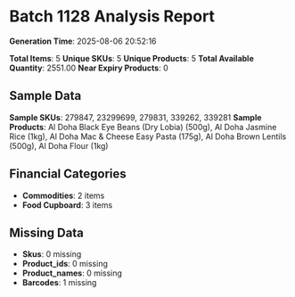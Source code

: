 # Batch 1128 Analysis Report

**Generation Time**: 2025-08-06 20:52:16

**Total Items**: 5
**Unique SKUs**: 5
**Unique Products**: 5
**Total Available Quantity**: 2551.00
**Near Expiry Products**: 0

## Sample Data
**Sample SKUs**: 279847, 23299699, 279831, 339262, 339281
**Sample Products**: Al Doha Black Eye Beans (Dry Lobia) (500g), Al Doha Jasmine Rice (1kg), Al Doha Mac & Cheese Easy Pasta (175g), Al Doha Brown Lentils (500g), Al Doha Flour (1kg)

## Financial Categories
- **Commodities**: 2 items
- **Food Cupboard**: 3 items

## Missing Data
- **Skus**: 0 missing
- **Product_ids**: 0 missing
- **Product_names**: 0 missing
- **Barcodes**: 1 missing
